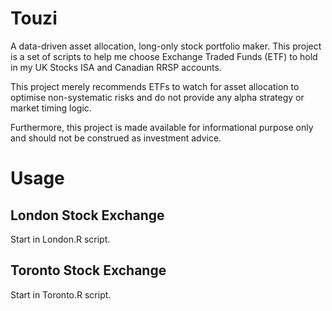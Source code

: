 # Touzi

A data-driven asset allocation, long-only stock portfolio maker. This project is a set of scripts to help me choose Exchange Traded Funds (ETF) to hold in my UK Stocks ISA and Canadian RRSP accounts.

This project merely recommends ETFs to watch for asset allocation to optimise non-systematic risks and do not provide any alpha strategy or market timing logic.

Furthermore, this project is made available for informational purpose only and should not be construed as investment advice.

# Usage

## London Stock Exchange

Start in London.R script.

## Toronto Stock Exchange

Start in Toronto.R script.